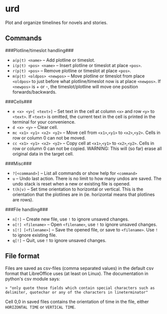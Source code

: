 urd
===

Plot and organize timelines for novels and stories.



Commands
--------

###Plotline/timeslot handling###
* `a(p|t) <name>` – Add plotline or timeslot.
* `i(p|t) <pos> <name>` – Insert plotline or timeslot at place `<pos>`.
* `r(p|t) <pos>` – Remove plotline or timeslot at place `<pos>`.
* `m(p|t) <oldpos> <newpos>` – Move plotline or timeslot from place `<oldpos>` to just before what plotline/timeslot now is at place `<newpos>`. If `<newpos>` is + or -, the timeslot/plotline will move one position forwards/backwards.

###Cells###
* `e <x> <y>[ <text>]` – Set text in the cell at column `<x>` and row `<y>` to `<text>`. If `<text>` is omitted, the current text in the cell is printed in the terminal for your convenience.
* `d <x> <y>` – Clear cell.
* `mc <x1> <y1> <x2> <y2>` – Move cell from `<x1>`,`<y1>` to `<x2>`,`<y2>`. Cells in row or column 0 can not be moved.
* `cc <x1> <y1> <x2> <y2>` – Copy cell at `<x1>`,`<y1>` to `<x2>`,`<y2>`. Cells in row or column 0 can not be copied. WARNING: This will (so far) erase all original data in the target cell.

###Misc###
* `?[<command>]` – List all commands or show help for `<command>`
* `u` – Undo last action. There is no limit to how many undos are saved. The undo stack is reset when a new or existing file is opened.
* `t(h|v)` – Set time orientation to horizontal or vertical. This is the orientation that the plotlines are in (ie. horizontal means that plotlines are rows).

###File handling###
* `n[!]` – Create new file, use `!` to ignore unsaved changes.
* `o[!] <filename>` – Open `<filename>`, use `!` to ignore unsaved changes.
* `s[!] [<filename>]` – Save the opened file, or save to `<filename>`. Use `!` to ignore existing file.
* `q[!]` – Quit, use `!` to ignore unsaved changes.


File format
-----------

Files are saved as csv-files (comma separated values) in the default csv format that LibreOffice uses (at least on Linux). The documentation in python's csv module says:

    > "only quote those fields which contain special characters such as delimiter, quotechar or any of the characters in lineterminator"

Cell 0,0 in saved files contains the orientation of time in the file, either `HORIZONTAL TIME` or `VERTICAL TIME`.